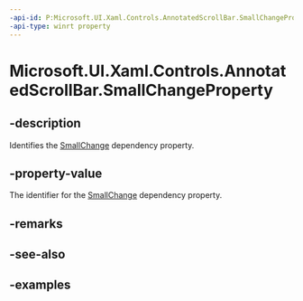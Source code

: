 ```yaml
---
-api-id: P:Microsoft.UI.Xaml.Controls.AnnotatedScrollBar.SmallChangeProperty
-api-type: winrt property
---
```


# Microsoft.UI.Xaml.Controls.AnnotatedScrollBar.SmallChangeProperty

<!--
public static Microsoft.UI.Xaml.DependencyProperty SmallChangeProperty { get; }
-->


## -description

Identifies the [SmallChange](annotatedscrollbar_smallchange.md) dependency property.

## -property-value

The identifier for the [SmallChange](annotatedscrollbar_smallchange.md) dependency property.

## -remarks

## -see-also

## -examples


